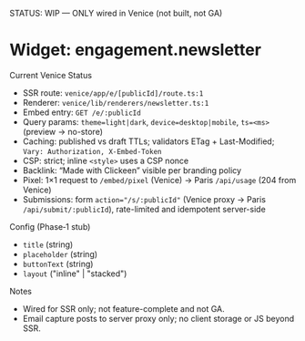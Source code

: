 STATUS: WIP — ONLY wired in Venice (not built, not GA)

# Widget: engagement.newsletter

Current Venice Status
- SSR route: `venice/app/e/[publicId]/route.ts:1`
- Renderer: `venice/lib/renderers/newsletter.ts:1`
- Embed entry: `GET /e/:publicId`
- Query params: `theme=light|dark`, `device=desktop|mobile`, `ts=<ms>` (preview → no-store)
- Caching: published vs draft TTLs; validators ETag + Last-Modified; `Vary: Authorization, X-Embed-Token`
- CSP: strict; inline `<style>` uses a CSP nonce
- Backlink: “Made with Clickeen” visible per branding policy
- Pixel: 1×1 request to `/embed/pixel` (Venice) → Paris `/api/usage` (204 from Venice)
- Submissions: form `action="/s/:publicId"` (Venice proxy → Paris `/api/submit/:publicId`), rate-limited and idempotent server-side

Config (Phase‑1 stub)
- `title` (string)
- `placeholder` (string)
- `buttonText` (string)
- `layout` ("inline" | "stacked")

Notes
- Wired for SSR only; not feature-complete and not GA.
- Email capture posts to server proxy only; no client storage or JS beyond SSR.

